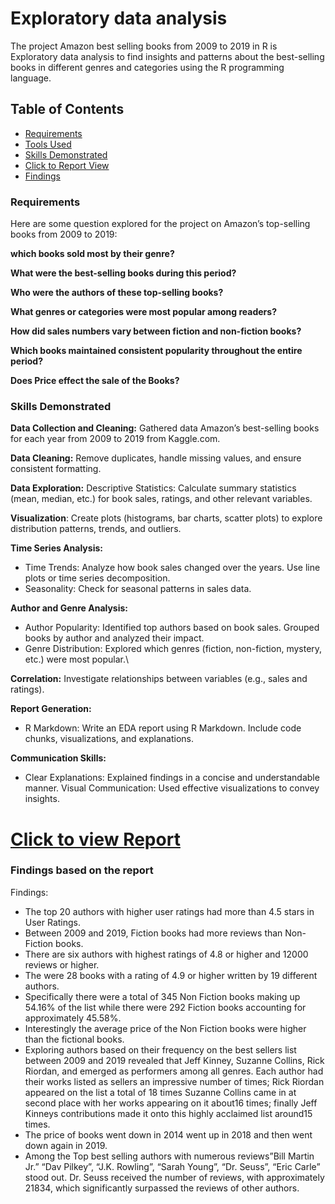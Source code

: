 # Exploratory data analysis
The project Amazon best selling books from 2009 to 2019 in R is Exploratory data analysis to find insights and
patterns about the best-selling books in different genres and categories using the R programming language.

## Table of Contents
* [Requirements]()
* [Tools Used]()
* [Skills Demonstrated]()
* [Click to Report View](https://github.com/kainat1996/amazon-top-selling-book-EDA/blob/master/R%20markdown%20report.pdf)
* [Findings]()

### Requirements
Here are some question explored for the project on Amazon’s top-selling books from 2009 to 2019:

**which books sold most by their genre?** 

**What were the best-selling books during this period?**

**Who were the authors of these top-selling books?**

**What genres or categories were most popular among readers?**

**How did sales numbers vary between fiction and non-fiction books?**

**Which books maintained consistent popularity throughout the entire period?**

**Does Price effect the sale of the Books?**

### Skills Demonstrated

**Data Collection and Cleaning:**
Gathered data Amazon’s best-selling books for each year from 2009 to 2019 from Kaggle.com. 

**Data Cleaning:** 
Remove duplicates, handle missing values, and ensure consistent formatting.

**Data Exploration:** 
Descriptive Statistics: Calculate summary statistics (mean, median, etc.) for book sales, ratings, and other relevant variables.

**Visualization**: 
Create plots (histograms, bar charts, scatter plots) to explore distribution patterns, trends, and outliers.

**Time Series Analysis:**
* Time Trends: Analyze how book sales changed over the years. Use line plots or time series decomposition.
* Seasonality: Check for seasonal patterns in sales data.

**Author and Genre Analysis:**
* Author Popularity: Identified top authors based on book sales. Grouped books by author and analyzed their impact.
* Genre Distribution: Explored which genres (fiction, non-fiction, mystery, etc.) were most popular.\
  
**Correlation:**
Investigate relationships between variables (e.g., sales and ratings).

**Report Generation:**
* R Markdown: Write an EDA report using R Markdown. Include code chunks, visualizations, and explanations.

**Communication Skills:**
* Clear Explanations: Explained findings in a concise and understandable manner.
Visual Communication: Used effective visualizations to convey insights.

# [Click to view Report](https://github.com/kainat1996/amazon-top-selling-book-EDA/blob/master/R%20markdown%20report.pdf)

### Findings based on the report
Findings:
* The top 20 authors with higher user ratings had more than 4.5 stars in User Ratings.
* Between 2009 and 2019, Fiction books had more reviews than Non-Fiction books.
* There are six authors with highest ratings of 4.8 or higher and 12000 reviews or higher.
* The were 28 books with a rating of 4.9 or higher written by 19 different authors.
* Specifically there were a total of 345 Non Fiction books making up 54.16% of the list while there were 292
 Fiction books accounting for approximately 45.58%.
* Interestingly the average price of the Non Fiction books were higher than the fictional books.
* Exploring authors based on their frequency on the best sellers list between 2009 and 2019 revealed that Jeff
Kinney, Suzanne Collins, Rick Riordan, and emerged as performers among all genres. Each author had their
works listed as sellers an impressive number of times; Rick Riordan appeared on the list a total of 18 times
Suzanne Collins came in at second place with her works appearing on it about16 times; finally Jeff Kinneys
contributions made it onto this highly acclaimed list around15 times.
* The price of books went down in 2014 went up in 2018 and then went down again in 2019.
* Among the Top best selling authors with numerous reviews”Bill Martin Jr.” “Dav Pilkey”, “J.K. Rowling”,
“Sarah Young”, “Dr. Seuss”, “Eric Carle” stood out. Dr. Seuss received the number of reviews, with
approximately 21834, which significantly surpassed the reviews of other authors.

